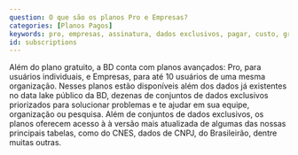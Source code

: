 ```yaml
---
question: O que são os planos Pro e Empresas?
categories: [Planos Pagos]
keywords: pro, empresas, assinatura, dados exclusivos, pagar, custo, gratuito, grátis, mensalidade
id: subscriptions
---
```


Além do plano gratuito, a BD conta com planos avançados: Pro, para usuários individuais, e Empresas, para até 10 usuários de uma mesma organização. Nesses planos estão disponíveis além dos dados já existentes no data lake público da BD, dezenas de conjuntos de dados exclusivos priorizados para solucionar problemas e te ajudar em sua equipe, organização ou pesquisa. Além de conjuntos de dados exclusivos, os planos oferecem acesso à à versão mais atualizada de algumas das nossas principais tabelas, como do CNES, dados de CNPJ, do Brasileirão, dentre muitas outras.